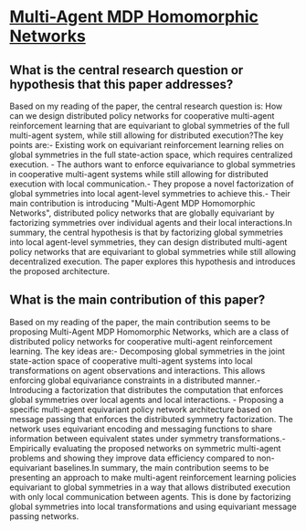 # [Multi-Agent MDP Homomorphic Networks](https://arxiv.org/abs/2110.04495v2)

## What is the central research question or hypothesis that this paper addresses?

Based on my reading of the paper, the central research question is: How can we design distributed policy networks for cooperative multi-agent reinforcement learning that are equivariant to global symmetries of the full multi-agent system, while still allowing for distributed execution?The key points are:- Existing work on equivariant reinforcement learning relies on global symmetries in the full state-action space, which requires centralized execution. - The authors want to enforce equivariance to global symmetries in cooperative multi-agent systems while still allowing for distributed execution with local communication.- They propose a novel factorization of global symmetries into local agent-level symmetries to achieve this.- Their main contribution is introducing "Multi-Agent MDP Homomorphic Networks", distributed policy networks that are globally equivariant by factorizing symmetries over individual agents and their local interactions.In summary, the central hypothesis is that by factorizing global symmetries into local agent-level symmetries, they can design distributed multi-agent policy networks that are equivariant to global symmetries while still allowing decentralized execution. The paper explores this hypothesis and introduces the proposed architecture.


## What is the main contribution of this paper?

Based on my reading of the paper, the main contribution seems to be proposing Multi-Agent MDP Homomorphic Networks, which are a class of distributed policy networks for cooperative multi-agent reinforcement learning. The key ideas are:- Decomposing global symmetries in the joint state-action space of cooperative multi-agent systems into local transformations on agent observations and interactions. This allows enforcing global equivariance constraints in a distributed manner.- Introducing a factorization that distributes the computation that enforces global symmetries over local agents and local interactions. - Proposing a specific multi-agent equivariant policy network architecture based on message passing that enforces the distributed symmetry factorization. The network uses equivariant encoding and messaging functions to share information between equivalent states under symmetry transformations.- Empirically evaluating the proposed networks on symmetric multi-agent problems and showing they improve data efficiency compared to non-equivariant baselines.In summary, the main contribution seems to be presenting an approach to make multi-agent reinforcement learning policies equivariant to global symmetries in a way that allows distributed execution with only local communication between agents. This is done by factorizing global symmetries into local transformations and using equivariant message passing networks.
